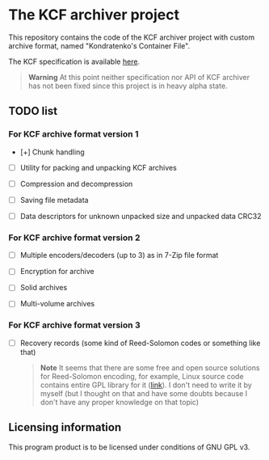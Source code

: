 The KCF archiver project
========================

This repository contains the code of the KCF archiver project
with custom archive format, named "Kondratenko's Container File". 

The KCF specification is available [here](spec.md). 

> **Warning**
At this point neither specification nor API of KCF archiver 
has not been fixed since this project is in heavy alpha state.

TODO list
---------

### For KCF archive format version 1

- [+] Chunk handling

- [ ] Utility for packing and unpacking KCF archives

- [ ] Compression and decompression

- [ ] Saving file metadata

- [ ] Data descriptors for unknown unpacked size and unpacked 
  data CRC32

### For KCF archive format version 2

- [ ] Multiple encoders/decoders (up to 3) as in 7-Zip file format

- [ ] Encryption for archive

- [ ] Solid archives

- [ ] Multi-volume archives

### For KCF archive format version 3

- [ ] Recovery records (some kind of Reed-Solomon codes or something 
like that)

  > **Note**
  It seems that there are some free and open source solutions for
  Reed-Solomon encoding, for example, Linux source code contains
  entire GPL library for
  it ([link](https://www.kernel.org/doc/html/latest/core-api/librs.html)). 
  I don't need to write it by myself (but I thought on that and have
  some doubts because I don't have any proper knowledge on that topic)





Licensing information
---------------------

This program product is to be licensed under conditions of GNU GPL v3.